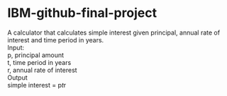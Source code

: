 # IBM-github-final-project  
A calculator that calculates simple interest given principal, annual rate of interest and time period in years.  
Input:  
  p, principal amount  
  t, time period in years  
  r, annual rate of interest  
Output  
  simple interest = p*t*r  
